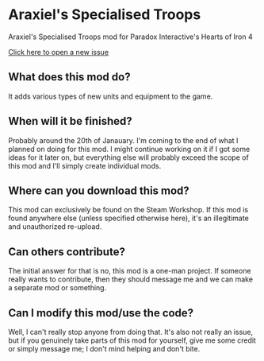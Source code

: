 # Araxiel's Specialised Troops

Araxiel's Specialised Troops mod for Paradox Interactive's Hearts of Iron 4

[Click here to open a new issue][1]

## What does this mod do?
It adds various types of new units and equipment to the game.

## When will it be finished?
Probably around the 20th of Janauary. I'm coming to the end of what I planned on doing for this mod. I might continue working on it if I got some ideas for it later on, but everything else will probably exceed the scope of this mod and I'll simply create individual mods.

## Where can you download this mod?
This mod can exclusively be found on the Steam Workshop. If this mod is found anywhere else (unless specified otherwise here), it's an illegitimate and unauthorized re-upload.

## Can others contribute?
The initial answer for that is no, this mod is a one-man project. If someone really wants to contribute, then they should message me and we can make a separate mod or something.

## Can I modify this mod/use the code?
Well, I can't really stop anyone from doing that. It's also not really an issue, but if you genuinely take parts of this mod for yourself, give me some credit or simply message me; I don't mind helping and don't bite.

[1]:https://github.com/Araxiel/HoI4-Ara-SpecTroops/issues/new
